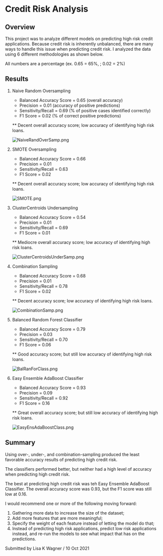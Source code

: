 # Credit Risk Analysis

## Overview
This project was to analyze different models on predicting high risk credit applications.  Because credit risk is inherently unbalanced, there are many ways to handle this issue when predicting credit risk.  I analyzed the data using 6 different methodologies as shown below.

All numbers are a percentage (ex. 0.65 = 65%, ; 0.02 = 2%)

## Results
1. Naive Random Oversampling
     * Balanced Accuracy Score = 0.65 (overall accuracy)
     * Precision = 0.01  (accuracy of positive predictions)
     * Sensitivity/Recall = 0.69  (% of positive cases identified correctly)
     * F1 Score = 0.02  (% of correct positive predictions)

     ** Decent overall accuracy score; low accuracy of identifying high risk loans.

     ![NaiveRandOverSamp.png](https://github.com/WagnerLisaK/Credit_Risk_Analysis/blob/main/Resources/NaiveRandOverSamp.png)

2. SMOTE Oversampling
     * Balanced Accuracy Score = 0.66
     * Precision = 0.01
     * Sensitivity/Recall = 0.63
     * F1 Score = 0.02

     ** Decent overall accuracy score; low accuracy of identifying high risk loans.

     ![SMOTE.png](https://github.com/WagnerLisaK/Credit_Risk_Analysis/blob/main/Resources/SMOTE.png)

3. ClusterCentroids Undersampling
     * Balanced Accuracy Score = 0.54
     * Precision = 0.01
     * Sensitivity/Recall = 0.69
     * F1 Score = 0.01

     ** Mediocre overall accuracy score; low accuracy of identifying high risk loans.

     ![ClusterCentroidsUnderSamp.png](https://github.com/WagnerLisaK/Credit_Risk_Analysis/blob/main/Resources/ClusterCentroidsUnderSamp.png)

4. Combination Sampling
     * Balanced Accuracy Score = 0.68
     * Precision = 0.01
     * Sensitivity/Recall = 0.78
     * F1 Score = 0.02

     ** Decent accuracy score; low accuracy of identifying high risk loans.

     ![CombinationSamp.png](https://github.com/WagnerLisaK/Credit_Risk_Analysis/blob/main/Resources/CombinationSamp.png)

5. Balanced Random Forest Classifier
     * Balanced Accuracy Score = 0.79
     * Precision = 0.03
     * Sensitivity/Recall = 0.70
     * F1 Score = 0.06

     ** Good accuracy score; but still low accuracy of identifying high risk loans.

     ![BalRanForClass.png](https://github.com/WagnerLisaK/Credit_Risk_Analysis/blob/main/Resources/BalRanForClass.png)

6. Easy Ensemble AdaBoost Classifier
     * Balanced Accuracy Score = 0.93
     * Precision = 0.09
     * Sensitivity/Recall = 0.92 
     * F1 Score = 0.16

     ** Great overall accuracy score; but still low accuracy of identifying high risk loans.

     ![EasyEnsAdaBoostClass.png](https://github.com/WagnerLisaK/Credit_Risk_Analysis/blob/main/Resources/EasyEnsAdaBoostClass.png)


## Summary

Using over-, under-, and combination-sampling produced the least favorable accuracy results of predicting high credit risk.

The classifiers performed better, but neither had a high level of accuracy when predicting high credit risk.

The best at predicting high credit risk was teh Easy Ensemble AdaBoost Classifier.  The overall accuracy score was 0.93, but the F1 score was still low at 0.16.

I would recommend one or more of the following moving forward:
1. Gathering more data to increase the size of the dataset;
2. Add more features that are more meaningful;
3. Specify the weight of each feature instead of letting the model do that;
4. Instead of predicting high risk applications, predict low risk applications instead, and re-run the models to see what impact that has on the predictions.

Submitted by Lisa K Wagner / 10 Oct 2021





